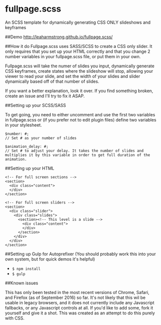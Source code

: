 fullpage.scss
=============

An SCSS template for dynamically generating CSS ONLY slideshows and keyframes

##Demo
http://leaharmstrong.github.io/fullpage.scss/

##How it do
Fullpage.scss uses SASS/SCSS to create a CSS only slider. It only requires that you set up your HTML correctly and that you change 2 number variables in your fullpage.scss file, or put them in your own.

Fullpage.scss will take the numer of slides you input, dynamically generate CSS keyframes, create states where the slideshow will stop, allowing your viewer to read your slide, and set the width of your slides and slider dynamically based off of that number of slides.

If you want a better explanation, look it over. If you find something broken, create an issue and I'll try to fix it ASAP.

##Setting up your SCSS/SASS

To get going, you need to either uncomment and use the first two variables in fullpage.scss or (if you prefer not to edit plugin files) define two variables in your stylesheet.

	$number: #;
	// Set # as your number of slides

	$animation_delay: #;
	// Set # to adjust your delay. It takes the number of slides and multiplies it by this variable in order to get full duration of the animation.

##Setting up your HTML

	<!-- For full screen sections -->
	<section>
	  <div class="content">
	  </div>
	</section>

	<!-- For full screen sliders -->
	<section>
	  <div class="slider">
	    <div class="slides">
	      <section><!-- This level is a slide -->
	        <div class="content">
	        </div>
	      </section>
	    </div>
	  </div>
	</section>


##Setting up Gulp for Autoprefixer (You should probably work this into your own system, but for quick demos it's helpful)

* `$ npm install`
* `$ gulp`

##Known issues

This has only been tested in the most recent versions of Chrome, Safari, and Firefox (as of September 2016) so far. It's not likely that this wil be usable in legacy browsers, and it does not currently include any Javascript fallbacks, or any Javascript controls at all. If you'd like to add some, fork it yourself and give it a shot. This was created as an attempt to do this purely with CSS.
